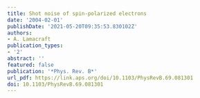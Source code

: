 ```yaml
---
title: Shot noise of spin-polarized electrons
date: '2004-02-01'
publishDate: '2021-05-20T09:35:53.830102Z'
authors:
- A. Lamacraft
publication_types:
- '2'
abstract: ''
featured: false
publication: '*Phys. Rev. B*'
url_pdf: https://link.aps.org/doi/10.1103/PhysRevB.69.081301
doi: 10.1103/PhysRevB.69.081301
---
```


